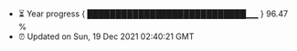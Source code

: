 - ⏳ Year progress { ████████████████████████████▁▁ } 96.47 %
- ⏰ Updated on Sun, 19 Dec 2021 02:40:21 GMT

